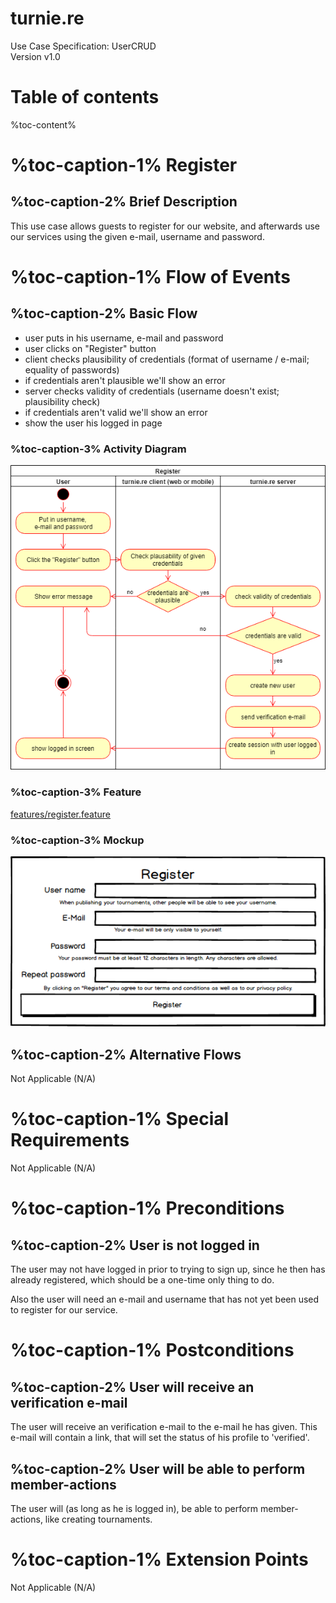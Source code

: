 # turnie.re

Use Case Specification: UserCRUD  
Version v1.0

# Table of contents

%toc-content%

# %toc-caption-1% Register

## %toc-caption-2% Brief Description

This use case allows guests to register for our website, and afterwards use our services using the given e-mail, username and password.

# %toc-caption-1% Flow of Events

## %toc-caption-2% Basic Flow

 - user puts in his username, e-mail and password
 - user clicks on "Register" button
 - client checks plausibility of credentials (format of username / e-mail; equality of passwords)
 - if credentials aren't plausible we'll show an error
 - server checks validity of credentials (username doesn't exist; plausibility check)
 - if credentials aren't valid we'll show an error
 - show the user his logged in page
 
### %toc-caption-3% Activity Diagram
![Activity Diagram](../imgs/use_case_register.png)

### %toc-caption-3% Feature
[features/register.feature](../features/register.feature)

### %toc-caption-3% Mockup
![Mockuo](../imgs/mockups/mockup_register.png)

## %toc-caption-2% Alternative Flows
Not Applicable (N/A)

# %toc-caption-1% Special Requirements
Not Applicable (N/A)

# %toc-caption-1% Preconditions

## %toc-caption-2% User is not logged in
The user may not have logged in prior to trying to sign up, since he then has already registered, which should be a one-time only thing to do.

Also the user will need an e-mail and username that has not yet been used to register for our service.

# %toc-caption-1% Postconditions

## %toc-caption-2% User will receive an verification e-mail
The user will receive an verification e-mail to the e-mail he has given.
This e-mail will contain a link, that will set the status of his profile to 'verified'.

## %toc-caption-2% User will be able to perform member-actions
The user will (as long as he is logged in), be able to perform member-actions, like creating tournaments.

# %toc-caption-1% Extension Points
Not Applicable (N/A)
